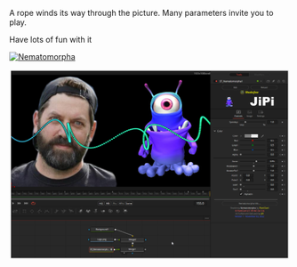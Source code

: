 

<!-- +++ DO NOT REMOVE THIS COMMENT +++ DO NOT ADD OR EDIT ANY TEXT BEFORE THIS LINE +++ IT WOULD BE A REALLY BAD IDEA +++ -->

A rope winds its way through the picture. Many parameters invite you to play.

Have lots of fun with it


[![Nematomorpha](https://user-images.githubusercontent.com/78935215/199840775-9664a888-0599-46f5-b173-99ca873c3013.gif)](Nematomorpha.fuse)

[![Screenshot](Nematomorpha_screenshot.png)](https://www.shadertoy.com/view/csjGDR "View on Shadertoy.com")

<!-- +++ DO NOT REMOVE THIS COMMENT +++ DO NOT EDIT ANY TEXT THAT COMES AFTER THIS LINE +++ TRUST ME: JUST DON'T DO IT +++ -->

